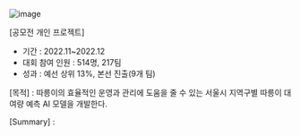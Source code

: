 ![image](https://user-images.githubusercontent.com/86222332/210039567-c52611a4-e24f-4ad1-91f8-9a6628003ea9.png)

[공모전 개인 프로젝트]

- 기간 : 2022.11~2022.12
- 대회 참여 인원 : 514명, 217팀
- 성과 : 예선 상위 13%, 본선 진출(9개 팀)

[목적] : 따릉이의 효율적인 운영과 관리에 도움을 줄 수 있는 서울시 지역구별 따릉이 대여량 예측 AI 모델을 개발한다.  

[Summary] : 
